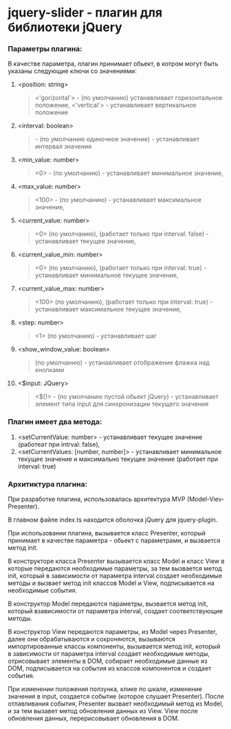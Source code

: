 # jquery-slider - плагин для библиотеки jQuery

### Параметры плагина:
В качестве параметра, плагин принимает обьект, в котром могут быть указаны следующие ключи со значениями: 
1. <position: string>
    > <'gorizontal'> - (по умолчанию) устанавливает горизонтальное положение,
    > <'vertical'> - устанавливает вертикальное положение
2. <interval: boolean>
    > <false> - (по умолчанию одиночное значение)
    > <true> - устанавливает интервал значения
3. <min_value: number>
    > <0> - (по умолчанию) - устанавливает минимальное значение,
4. <max_value: number>
    > <100> - (по умолчанию) - устанавливает максимальное значение,
5. <current_value: number>
    > <0> (по умолчанию), (работает только при interval: false) - устанавливает текущее значение,
6. <current_value_min: number>
    > <0> (по умолчанию), (работает только при interval: true) - устанавливает минимальное текущее значение,
7. <current_value_max: number>
    > <100> (по умолчанию), (работает только при interval: true) - устанавливает максимальное текущее значение,
8. <step: number>
    > <1> (по умолчанию) - устанавливает шаг
9. <show_window_value: boolean>
    > <false> (по умолчанию) - устанавливает отображение флажка над кнопками
10. <$input: JQuery>
    > <$()> - (по умолчанию пустой обьект jQuery) - устанавливает элемент типа input для синхронизации текущего значения

### Плагин имеет два метода:
1. <setCurrentValue: number> - устанавливает текущее значение (работеат при intrval: false),
2. <setCurrentValues: [number, number]> - устанавливает минимальное текущее значение и максимально текущее значение (работает при interval: true)

### Архитиктура плагина:
При разработке плагина, использовалась архитектура MVP (Model-Viev-Presenter).

В главном файле index.ts находится оболочка jQuery для jquery-plugin.

При использовании плагина, вызывается класс Presenter, который принимает в качестве параметра - обьект с параметрами, и вызвается метод init.

В конструкторе класса Presenter вызывается класс Model и класс View в которые передаются необходимые параметры, за тем вызвается метод init, который в зависимости от параметра interval создает необходимые методы и вызвает метод init классов Model и View, подписывается на необходимые события.

В конструктор Model передаются параметры, вызвается метод init, который взависимости от параметра interval, создает соответствующие методы.

В конструктор View передаются параметры, из Model через Presenter, далее они обрабатываются и сохроняются, вызываются импортированные классы компоненты, вызывается метод init, который в зависимости от параметра interval создает необходимые методы, отрисовывает элементы в DOM, собирает необходимые данные из DOM, подписывается на события из классов компонентов и создает события.

При изменении положения ползунка, клике по шкале, изменение значения в input, создается событие (которое слушает Presenter).
После отлавливания события, Presenter вызвает необходимый метод из Model, и за тем вызавет метод обновления данных из View.
View после обновления данных, перерисовывает обновления в DOM.